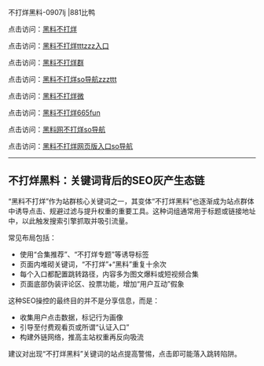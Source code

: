 不打烊黑料-0907lj |881比鸭

点击访问：<a href="https://heiliaolvzlu3.pages.dev">黑料不打烊</a>  

点击访问：<a href="https://heiliaoyvnrda.pages.dev">黑料不打烊tttzzz入口</a>  

点击访问：<a href="https://heiliaokof3cy.pages.dev">黑料不打烊群</a>  

点击访问：<a href="https://heiliaoryrhyu.pages.dev">黑料不打烊so导航zzzttt</a>  

点击访问：<a href="https://heiliao5s28gk.pages.dev">黑料不打烊微</a>  

点击访问：<a href="https://heiliao9wsbg3.pages.dev">黑料不打烊665fun</a>  

点击访问：<a href="https://heiliaoxfe5rb.pages.dev">黑料网不打烊so导航</a>  

点击访问：<a href="https://heiliaoxrq8i9.pages.dev">黑料不打烊网页版入口so导航</a>  

---

## 不打烊黑料：关键词背后的SEO灰产生态链

“黑料不打烊”作为站群核心关键词之一，其变体“不打烊黑料”也逐渐成为站点群体中诱导点击、规避过滤与提升权重的重要工具。这种词组通常用于标题或链接地址中，以此触发搜索引擎抓取并吸引流量。

常见布局包括：
- 使用“合集推荐”、“不打烊专题”等诱导标签  
- 页面内堆砌关键词，“不打烊”+“黑料”重复十余次  
- 每个入口都配置跳转路径，内容多为图文爆料或短视频合集  
- 页面底部伪装评论区、投票功能，增加“用户互动”假象

这种SEO操控的最终目的并不是分享信息，而是：
- 收集用户点击数据，标记行为画像  
- 引导至付费观看页或所谓“认证入口”  
- 构建外链网络，推高主站权重再反向吸流

建议对出现“不打烊黑料”关键词的站点提高警惕，点击即可能落入跳转陷阱。

